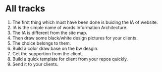 # All tracks

1. The first thing which must have been done is buiding the IA of website.
2. IA is the simple name of words Information Architecture.
3. The IA is different from the site map.
4. Then draw some black/white design pictures for your clients.
5. The choice belongs to them.
6. Build a color draw base on the bw desgin.
7. Get the supportion from the client.
8. Build a quick template for client from your repos quickly.
9. Send it to your clients.

